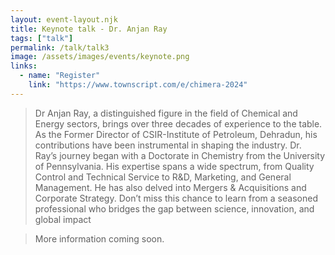 ```yaml
---
layout: event-layout.njk
title: Keynote talk - Dr. Anjan Ray
tags: ["talk"]
permalink: /talk/talk3
image: /assets/images/events/keynote.png
links:
  - name: "Register"
    link: "https://www.townscript.com/e/chimera-2024"
---
```


>Dr Anjan Ray, a distinguished figure in the field of Chemical and Energy sectors, brings over three decades of experience to the table. As the Former Director of CSIR-Institute of Petroleum, Dehradun, his contributions have been instrumental in shaping the industry. Dr. Ray’s journey began with a Doctorate in Chemistry from the University of Pennsylvania. His expertise spans a wide spectrum, from Quality Control and Technical Service to R&D, Marketing, and General Management. He has also delved into Mergers & Acquisitions and Corporate Strategy. Don’t miss this chance to learn from a seasoned professional who bridges the gap between science, innovation, and global impact

> More information coming soon.
